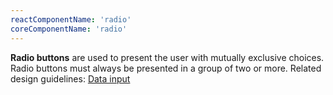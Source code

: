 ```yaml
---
reactComponentName: 'radio'
coreComponentName: 'radio'
---
```

**Radio buttons** are used to present the user with mutually exclusive choices. Radio buttons must always be presented in a group of two or more. Related design guidelines: [Data input](/design-guidelines/usage-and-behavior/data-input)
